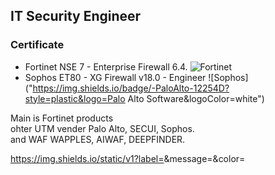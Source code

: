 ## IT Security Engineer

### Certificate
- Fortinet NSE 7 - Enterprise Firewall 6.4. ![Fortinet](https://img.shields.io/badge/-Fortinet-EE3124?style=plastic&logo=fortinet&logoColor=white)
- Sophos ET80 - XG Firewall v18.0 - Engineer ![Sophos]("https://img.shields.io/badge/-PaloAlto-12254D?style=plastic&logo=Palo Alto Software&logoColor=white")
 
Main is Fortinet products  
ohter UTM vender Palo Alto, SECUI, Sophos.  
and WAF WAPPLES, AIWAF, DEEPFINDER.  

https://img.shields.io/static/v1?label=<React>&message=<MESSAGE>&color=<COLOR>
